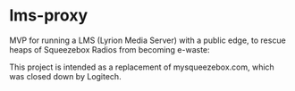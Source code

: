 # lms-proxy
MVP for running a LMS (Lyrion Media Server) with a public edge, to rescue heaps of Squeezebox Radios from becoming e-waste:

This project is intended as a replacement of mysqueezebox.com, which was closed down by Logitech.
